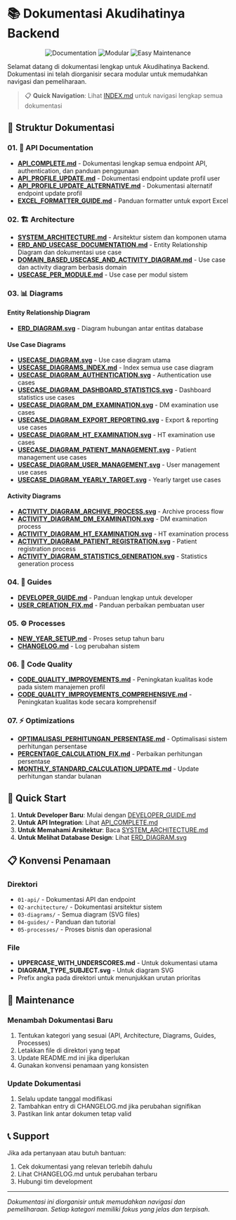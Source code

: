 # 📚 Dokumentasi Akudihatinya Backend

<p align="center">
  <img src="https://img.shields.io/badge/Documentation-Organized-green?style=for-the-badge" alt="Documentation">
  <img src="https://img.shields.io/badge/Structure-Modular-blue?style=for-the-badge" alt="Modular">
  <img src="https://img.shields.io/badge/Maintenance-Easy-orange?style=for-the-badge" alt="Easy Maintenance">
</p>

Selamat datang di dokumentasi lengkap untuk Akudihatinya Backend. Dokumentasi ini telah diorganisir secara modular untuk memudahkan navigasi dan pemeliharaan.

> 📋 **Quick Navigation**: Lihat [INDEX.md](./INDEX.md) untuk navigasi lengkap semua dokumentasi

## 📂 Struktur Dokumentasi

### 01. 🔌 API Documentation
- **[API_COMPLETE.md](./01-api/API_COMPLETE.md)** - Dokumentasi lengkap semua endpoint API, authentication, dan panduan penggunaan
- **[API_PROFILE_UPDATE.md](./01-api/API_PROFILE_UPDATE.md)** - Dokumentasi endpoint update profil user
- **[API_PROFILE_UPDATE_ALTERNATIVE.md](./01-api/API_PROFILE_UPDATE_ALTERNATIVE.md)** - Dokumentasi alternatif endpoint update profil
- **[EXCEL_FORMATTER_GUIDE.md](./01-api/EXCEL_FORMATTER_GUIDE.md)** - Panduan formatter untuk export Excel

### 02. 🏗️ Architecture
- **[SYSTEM_ARCHITECTURE.md](./02-architecture/SYSTEM_ARCHITECTURE.md)** - Arsitektur sistem dan komponen utama
- **[ERD_AND_USECASE_DOCUMENTATION.md](./02-architecture/ERD_AND_USECASE_DOCUMENTATION.md)** - Entity Relationship Diagram dan dokumentasi use case
- **[DOMAIN_BASED_USECASE_AND_ACTIVITY_DIAGRAM.md](./02-architecture/DOMAIN_BASED_USECASE_AND_ACTIVITY_DIAGRAM.md)** - Use case dan activity diagram berbasis domain
- **[USECASE_PER_MODULE.md](./02-architecture/USECASE_PER_MODULE.md)** - Use case per modul sistem

### 03. 📊 Diagrams
#### Entity Relationship Diagram
- **[ERD_DIAGRAM.svg](./03-diagrams/ERD_DIAGRAM.svg)** - Diagram hubungan antar entitas database

#### Use Case Diagrams
- **[USECASE_DIAGRAM.svg](./03-diagrams/USECASE_DIAGRAM.svg)** - Use case diagram utama
- **[USECASE_DIAGRAMS_INDEX.md](./03-diagrams/USECASE_DIAGRAMS_INDEX.md)** - Index semua use case diagram
- **[USECASE_DIAGRAM_AUTHENTICATION.svg](./03-diagrams/USECASE_DIAGRAM_AUTHENTICATION.svg)** - Authentication use cases
- **[USECASE_DIAGRAM_DASHBOARD_STATISTICS.svg](./03-diagrams/USECASE_DIAGRAM_DASHBOARD_STATISTICS.svg)** - Dashboard statistics use cases
- **[USECASE_DIAGRAM_DM_EXAMINATION.svg](./03-diagrams/USECASE_DIAGRAM_DM_EXAMINATION.svg)** - DM examination use cases
- **[USECASE_DIAGRAM_EXPORT_REPORTING.svg](./03-diagrams/USECASE_DIAGRAM_EXPORT_REPORTING.svg)** - Export & reporting use cases
- **[USECASE_DIAGRAM_HT_EXAMINATION.svg](./03-diagrams/USECASE_DIAGRAM_HT_EXAMINATION.svg)** - HT examination use cases
- **[USECASE_DIAGRAM_PATIENT_MANAGEMENT.svg](./03-diagrams/USECASE_DIAGRAM_PATIENT_MANAGEMENT.svg)** - Patient management use cases
- **[USECASE_DIAGRAM_USER_MANAGEMENT.svg](./03-diagrams/USECASE_DIAGRAM_USER_MANAGEMENT.svg)** - User management use cases
- **[USECASE_DIAGRAM_YEARLY_TARGET.svg](./03-diagrams/USECASE_DIAGRAM_YEARLY_TARGET.svg)** - Yearly target use cases

#### Activity Diagrams
- **[ACTIVITY_DIAGRAM_ARCHIVE_PROCESS.svg](./03-diagrams/ACTIVITY_DIAGRAM_ARCHIVE_PROCESS.svg)** - Archive process flow
- **[ACTIVITY_DIAGRAM_DM_EXAMINATION.svg](./03-diagrams/ACTIVITY_DIAGRAM_DM_EXAMINATION.svg)** - DM examination process
- **[ACTIVITY_DIAGRAM_HT_EXAMINATION.svg](./03-diagrams/ACTIVITY_DIAGRAM_HT_EXAMINATION.svg)** - HT examination process
- **[ACTIVITY_DIAGRAM_PATIENT_REGISTRATION.svg](./03-diagrams/ACTIVITY_DIAGRAM_PATIENT_REGISTRATION.svg)** - Patient registration process
- **[ACTIVITY_DIAGRAM_STATISTICS_GENERATION.svg](./03-diagrams/ACTIVITY_DIAGRAM_STATISTICS_GENERATION.svg)** - Statistics generation process

### 04. 📖 Guides
- **[DEVELOPER_GUIDE.md](./04-guides/DEVELOPER_GUIDE.md)** - Panduan lengkap untuk developer
- **[USER_CREATION_FIX.md](./04-guides/USER_CREATION_FIX.md)** - Panduan perbaikan pembuatan user

### 05. ⚙️ Processes
- **[NEW_YEAR_SETUP.md](./05-processes/NEW_YEAR_SETUP.md)** - Proses setup tahun baru
- **[CHANGELOG.md](./05-processes/CHANGELOG.md)** - Log perubahan sistem

### 06. 🔧 Code Quality
- **[CODE_QUALITY_IMPROVEMENTS.md](./06-code-quality/CODE_QUALITY_IMPROVEMENTS.md)** - Peningkatan kualitas kode pada sistem manajemen profil
- **[CODE_QUALITY_IMPROVEMENTS_COMPREHENSIVE.md](./06-code-quality/CODE_QUALITY_IMPROVEMENTS_COMPREHENSIVE.md)** - Peningkatan kualitas kode secara komprehensif

### 07. ⚡ Optimizations
- **[OPTIMALISASI_PERHITUNGAN_PERSENTASE.md](./07-optimizations/OPTIMALISASI_PERHITUNGAN_PERSENTASE.md)** - Optimalisasi sistem perhitungan persentase
- **[PERCENTAGE_CALCULATION_FIX.md](./07-optimizations/PERCENTAGE_CALCULATION_FIX.md)** - Perbaikan perhitungan persentase
- **[MONTHLY_STANDARD_CALCULATION_UPDATE.md](./07-optimizations/MONTHLY_STANDARD_CALCULATION_UPDATE.md)** - Update perhitungan standar bulanan

## 🚀 Quick Start

1. **Untuk Developer Baru**: Mulai dengan [DEVELOPER_GUIDE.md](./04-guides/DEVELOPER_GUIDE.md)
2. **Untuk API Integration**: Lihat [API_COMPLETE.md](./01-api/API_COMPLETE.md)
3. **Untuk Memahami Arsitektur**: Baca [SYSTEM_ARCHITECTURE.md](./02-architecture/SYSTEM_ARCHITECTURE.md)
4. **Untuk Melihat Database Design**: Lihat [ERD_DIAGRAM.svg](./03-diagrams/ERD_DIAGRAM.svg)

## 📋 Konvensi Penamaan

### Direktori
- `01-api/` - Dokumentasi API dan endpoint
- `02-architecture/` - Dokumentasi arsitektur sistem
- `03-diagrams/` - Semua diagram (SVG files)
- `04-guides/` - Panduan dan tutorial
- `05-processes/` - Proses bisnis dan operasional

### File
- **UPPERCASE_WITH_UNDERSCORES.md** - Untuk dokumentasi utama
- **DIAGRAM_TYPE_SUBJECT.svg** - Untuk diagram SVG
- Prefix angka pada direktori untuk menunjukkan urutan prioritas

## 🔄 Maintenance

### Menambah Dokumentasi Baru
1. Tentukan kategori yang sesuai (API, Architecture, Diagrams, Guides, Processes)
2. Letakkan file di direktori yang tepat
3. Update README.md ini jika diperlukan
4. Gunakan konvensi penamaan yang konsisten

### Update Dokumentasi
1. Selalu update tanggal modifikasi
2. Tambahkan entry di CHANGELOG.md jika perubahan signifikan
3. Pastikan link antar dokumen tetap valid

## 📞 Support

Jika ada pertanyaan atau butuh bantuan:
1. Cek dokumentasi yang relevan terlebih dahulu
2. Lihat CHANGELOG.md untuk perubahan terbaru
3. Hubungi tim development

---

*Dokumentasi ini diorganisir untuk memudahkan navigasi dan pemeliharaan. Setiap kategori memiliki fokus yang jelas dan terpisah.*